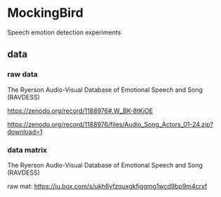 # MockingBird
Speech emotion detection experiments

## data
### raw data
The Ryerson Audio-Visual Database of Emotional Speech and Song (RAVDESS) 

https://zenodo.org/record/1188976#.W_BK-8tKjOE

https://zenodo.org/record/1188976/files/Audio_Song_Actors_01-24.zip?download=1

### data matrix
The Ryerson Audio-Visual Database of Emotional Speech and Song (RAVDESS)

raw mat: https://iu.box.com/s/ukh6yfzquxgkfiggmg1wcd9bp9m4crxf 